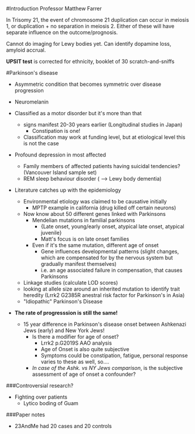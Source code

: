 #Introduction
Professor Matthew Farrer

In Trisomy 21, the event of chromosome 21 duplication can occur in meiosis 1, or duplication + no separation in meiosis 2. Either of these will have separate influence on the outcome/prognosis.  

Cannot do imaging for Lewy bodies yet. Can identify dopamine loss, amyloid accrual.  

**UPSIT test** is corrected for ethnicity, booklet of 30 scratch-and-sniffs  

#Parkinson's disease
- Asymmetric condition that becomes symmetric over disease progression
- Neuromelanin
- Classified as a motor disorder but it's more than that
	- signs manifest 20-30 years earlier (Longitudinal studies in Japan)
		- Constipation is one!
	- Classification may work at funding level, but at etiological level this is not the case
- Profound depression in most affected
	- Family members of affected patients having suicidal tendencies? (Vancouver Island sample set)
	- REM sleep behaviour disorder ( --> Lewy body dementia)
- Literature catches up with the epidemiology
	- Environmental etiology was claimed to be causative initially
		- MPTP example in california (drug killed off certain neurons)
	- Now know about 50 different genes linked with Parkinsons
		- Mendelian mutations in familial parkinsons
			- {Late onset, young/early onset, atypical late onset, atypical juvenile}
			- Matt's focus is on late onset families
		- Even if it's the same mutation, different age of onset
			- Gene influences developmental patterns (slight changes, which are compensated for by the nervous system but gradually manifest themselves)
			- i.e. an age associated failure in compensation, that causes Parkinsons
	- Linkage studies (calculate LOD scores)
	- looking at allele size around an inherited mutation to identify trait heredity (Lrrk2 G2385R anestral risk factor for Parkinson's in Asia)
	- "Idiopathic" Parkinson's Disease

- **The rate of progresssion is still the same!**
	- 15 year difference in Parkinson's disease onset between Ashkenazi Jews (early) and New York Jews! 
		- Is there a modifier for age of onset? 
			- Lrrk2 p.G2019S AAO analysis
			- Age of Onset is also quite subjective
			- Symptoms could be constipation, fatigue, personal response varies to these as well, so....
		- *In case of the Ashk. vs NY Jews comparison*, is the subjective assessment of age of onset a confounder? 

###Controversial research? 
- Fighting over patients
	- Lytico boding of Guam

###Paper notes
- 23AndMe had 20 cases and 20 controls


